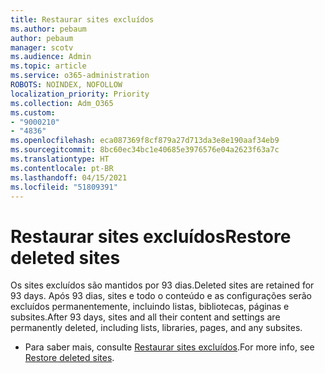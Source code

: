 ```yaml
---
title: Restaurar sites excluídos
ms.author: pebaum
author: pebaum
manager: scotv
ms.audience: Admin
ms.topic: article
ms.service: o365-administration
ROBOTS: NOINDEX, NOFOLLOW
localization_priority: Priority
ms.collection: Adm_O365
ms.custom:
- "9000210"
- "4836"
ms.openlocfilehash: eca087369f8cf879a27d713da3e8e190aaf34eb9
ms.sourcegitcommit: 8bc60ec34bc1e40685e3976576e04a2623f63a7c
ms.translationtype: HT
ms.contentlocale: pt-BR
ms.lasthandoff: 04/15/2021
ms.locfileid: "51809391"
---
```

# <a name="restore-deleted-sites"></a><span data-ttu-id="f423a-102">Restaurar sites excluídos</span><span class="sxs-lookup"><span data-stu-id="f423a-102">Restore deleted sites</span></span>

<span data-ttu-id="f423a-103">Os sites excluídos são mantidos por 93 dias.</span><span class="sxs-lookup"><span data-stu-id="f423a-103">Deleted sites are retained for 93 days.</span></span> <span data-ttu-id="f423a-104">Após 93 dias, sites e todo o conteúdo e as configurações serão excluídos permanentemente, incluindo listas, bibliotecas, páginas e subsites.</span><span class="sxs-lookup"><span data-stu-id="f423a-104">After 93 days, sites and all their content and settings are permanently deleted, including lists, libraries, pages, and any subsites.</span></span>

- <span data-ttu-id="f423a-105">Para saber mais, consulte [Restaurar sites excluídos](https://docs.microsoft.com/sharepoint/restore-deleted-site-collection).</span><span class="sxs-lookup"><span data-stu-id="f423a-105">For more info, see [Restore deleted sites](https://docs.microsoft.com/sharepoint/restore-deleted-site-collection).</span></span>
